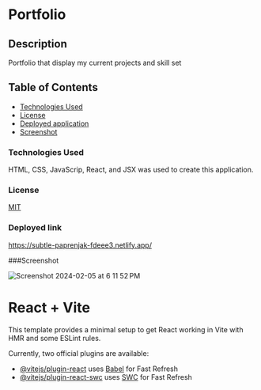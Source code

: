# Portfolio

## Description

Portfolio that display my current projects and skill set

## Table of Contents

- [Technologies Used](#Technologies-Used)
- [License](#License)
- [Deployed application](#Deployed-application)
- [Screenshot](#Screenshot)

### Technologies Used

HTML, CSS, JavaScrip, React, and JSX was used to create this application.

### License

[MIT](https://choosealicense.com/licenses/mit/)

### Deployed link

https://subtle-paprenjak-fdeee3.netlify.app/

###Screenshot 

![Screenshot 2024-02-05 at 6 11 52 PM](https://github.com/jdardoin/React-Portfolio/assets/141884948/4ea0f808-249d-4461-811e-a81c46794278)


# React + Vite

This template provides a minimal setup to get React working in Vite with HMR and some ESLint rules.

Currently, two official plugins are available:

- [@vitejs/plugin-react](https://github.com/vitejs/vite-plugin-react/blob/main/packages/plugin-react/README.md) uses [Babel](https://babeljs.io/) for Fast Refresh
- [@vitejs/plugin-react-swc](https://github.com/vitejs/vite-plugin-react-swc) uses [SWC](https://swc.rs/) for Fast Refresh
